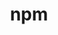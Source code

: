 ---
title: "npm"
layout: cache
categories: [package, develop]
meta: {"compilers": ["apple-clang@16.0.0", "gcc@10.5.0", "gcc@11.1.0", "gcc@11.4.0", "gcc@13.3.0"], "num_specs": 46, "num_specs_by_stack": {"data-vis-sdk": 8, "developer-tools-aarch64-linux-gnu": 8, "developer-tools-darwin": 7, "developer-tools-x86_64_v3-linux-gnu": 8, "e4s": 7, "e4s-neoverse-v2": 8, "root": 46}, "oss": ["centos7", "rhel8", "sequoia", "ubuntu20.04", "ubuntu22.04"], "platforms": ["darwin", "linux"], "stacks": ["data-vis-sdk", "developer-tools-aarch64-linux-gnu", "developer-tools-darwin", "developer-tools-x86_64_v3-linux-gnu", "e4s", "e4s-neoverse-v2", "root"], "targets": ["aarch64", "neoverse_v2", "x86_64_v3"], "versions": ["11.2.0"]}
spec_details: [{"compiler": "gcc@11.4.0", "hash": "2ibgwsvr2yi7s76s23wobneoar6q57xs", "os": "ubuntu22.04", "platform": "linux", "size": "-", "stacks": ["e4s-neoverse-v2", "root"], "target": "neoverse_v2", "variants": ["build_system=generic"], "versions": ["11.2.0"]}, {"compiler": "apple-clang@16.0.0", "hash": "52wystnxzlu5sz73y7j2phmxisah6zgh", "os": "sequoia", "platform": "darwin", "size": "-", "stacks": ["developer-tools-darwin", "root"], "target": "aarch64", "variants": ["build_system=generic"], "versions": ["11.2.0"]}, {"compiler": "gcc@11.4.0", "hash": "5gk7a4zdehtqaarkvguffzdj4sclcndy", "os": "ubuntu22.04", "platform": "linux", "size": "-", "stacks": ["e4s-neoverse-v2", "root"], "target": "neoverse_v2", "variants": ["build_system=generic"], "versions": ["11.2.0"]}, {"compiler": "gcc@11.4.0", "hash": "5ydzz7vgnq2im7ekz5vd6wo7u6xjxudw", "os": "ubuntu22.04", "platform": "linux", "size": "-", "stacks": ["e4s-neoverse-v2", "root"], "target": "neoverse_v2", "variants": ["build_system=generic"], "versions": ["11.2.0"]}, {"compiler": "gcc@11.4.0", "hash": "6k4wiizrg4iinh7wfo7ytw572zpsrmpn", "os": "ubuntu22.04", "platform": "linux", "size": "-", "stacks": ["e4s-neoverse-v2", "root"], "target": "neoverse_v2", "variants": ["build_system=generic"], "versions": ["11.2.0"]}, {"compiler": "gcc@11.4.0", "hash": "74r6i7sxeisjwnnaz2h7yoxud23fprvj", "os": "ubuntu22.04", "platform": "linux", "size": "-", "stacks": ["e4s", "root"], "target": "x86_64_v3", "variants": ["build_system=generic"], "versions": ["11.2.0"]}, {"compiler": "gcc@11.4.0", "hash": "7jevchx6lruocrkglcqjll7badh3a6ia", "os": "ubuntu22.04", "platform": "linux", "size": "-", "stacks": ["e4s-neoverse-v2", "root"], "target": "neoverse_v2", "variants": ["build_system=generic"], "versions": ["11.2.0"]}, {"compiler": "gcc@11.1.0", "hash": "7lec4mm3dshcpyedrbcxpznwgg63ovox", "os": "ubuntu20.04", "platform": "linux", "size": "-", "stacks": ["data-vis-sdk", "root"], "target": "x86_64_v3", "variants": ["build_system=generic"], "versions": ["11.2.0"]}, {"compiler": "gcc@11.1.0", "hash": "a7fnjhgmeuv2fd2ef67pz25odds2cud4", "os": "ubuntu20.04", "platform": "linux", "size": "-", "stacks": ["data-vis-sdk", "root"], "target": "x86_64_v3", "variants": ["build_system=generic"], "versions": ["11.2.0"]}, {"compiler": "gcc@10.5.0", "hash": "agkoejxrfjkzeqmt65umljsgh5pqg45l", "os": "centos7", "platform": "linux", "size": "-", "stacks": ["developer-tools-x86_64_v3-linux-gnu", "root"], "target": "x86_64_v3", "variants": ["build_system=generic"], "versions": ["11.2.0"]}, {"compiler": "gcc@11.1.0", "hash": "bmlcdnjanhbc3vdz46cyf2i6n6ebiax4", "os": "ubuntu20.04", "platform": "linux", "size": "-", "stacks": ["data-vis-sdk", "root"], "target": "x86_64_v3", "variants": ["build_system=generic"], "versions": ["11.2.0"]}, {"compiler": "gcc@13.3.0", "hash": "cstaowzsvbj75gurrn4wcyi3yuak3kbo", "os": "rhel8", "platform": "linux", "size": "-", "stacks": ["developer-tools-aarch64-linux-gnu", "root"], "target": "aarch64", "variants": ["build_system=generic"], "versions": ["11.2.0"]}, {"compiler": "gcc@13.3.0", "hash": "d2eun5onf5737nhzokulkywvnwqzo2ol", "os": "rhel8", "platform": "linux", "size": "-", "stacks": ["developer-tools-aarch64-linux-gnu", "root"], "target": "aarch64", "variants": ["build_system=generic"], "versions": ["11.2.0"]}, {"compiler": "apple-clang@16.0.0", "hash": "dzd4npsocr5mdtr45ulld7jwvtcs7g72", "os": "sequoia", "platform": "darwin", "size": "-", "stacks": ["developer-tools-darwin", "root"], "target": "aarch64", "variants": ["build_system=generic"], "versions": ["11.2.0"]}, {"compiler": "apple-clang@16.0.0", "hash": "eb4wrwgr3xbnbrrq5o33efzvdfhxa74l", "os": "sequoia", "platform": "darwin", "size": "-", "stacks": ["developer-tools-darwin", "root"], "target": "aarch64", "variants": ["build_system=generic"], "versions": ["11.2.0"]}, {"compiler": "gcc@10.5.0", "hash": "fouzmr3vgxcgdz4argnwzkfbqa7oqpg4", "os": "centos7", "platform": "linux", "size": "-", "stacks": ["developer-tools-x86_64_v3-linux-gnu", "root"], "target": "x86_64_v3", "variants": ["build_system=generic"], "versions": ["11.2.0"]}, {"compiler": "apple-clang@16.0.0", "hash": "fvg6l7itjl4efry6zweppu4bkqovr2ir", "os": "sequoia", "platform": "darwin", "size": "-", "stacks": ["developer-tools-darwin", "root"], "target": "aarch64", "variants": ["build_system=generic"], "versions": ["11.2.0"]}, {"compiler": "gcc@11.1.0", "hash": "hszvxcfkalpfn5yvwewaaffxrn7owmmu", "os": "ubuntu20.04", "platform": "linux", "size": "-", "stacks": ["data-vis-sdk", "root"], "target": "x86_64_v3", "variants": ["build_system=generic"], "versions": ["11.2.0"]}, {"compiler": "gcc@10.5.0", "hash": "hwlskoimj3hakoxrpgioijkwgulaax2t", "os": "centos7", "platform": "linux", "size": "-", "stacks": ["developer-tools-x86_64_v3-linux-gnu", "root"], "target": "x86_64_v3", "variants": ["build_system=generic"], "versions": ["11.2.0"]}, {"compiler": "gcc@13.3.0", "hash": "hxxwdpdhssisxse5eao3zgfvbjj5gbke", "os": "rhel8", "platform": "linux", "size": "-", "stacks": ["developer-tools-aarch64-linux-gnu", "root"], "target": "aarch64", "variants": ["build_system=generic"], "versions": ["11.2.0"]}, {"compiler": "gcc@13.3.0", "hash": "i6evdb4qrbbvnvakkpdkl64sptvddkpa", "os": "rhel8", "platform": "linux", "size": "-", "stacks": ["developer-tools-aarch64-linux-gnu", "root"], "target": "aarch64", "variants": ["build_system=generic"], "versions": ["11.2.0"]}, {"compiler": "gcc@11.4.0", "hash": "ipiqyivtha3fpvmuj6k75avay2mfwg6o", "os": "ubuntu22.04", "platform": "linux", "size": "-", "stacks": ["e4s-neoverse-v2", "root"], "target": "neoverse_v2", "variants": ["build_system=generic"], "versions": ["11.2.0"]}, {"compiler": "gcc@13.3.0", "hash": "iq4jyptldjyf27gx4eryaqdn5koovv6x", "os": "rhel8", "platform": "linux", "size": "-", "stacks": ["developer-tools-aarch64-linux-gnu", "root"], "target": "aarch64", "variants": ["build_system=generic"], "versions": ["11.2.0"]}, {"compiler": "gcc@13.3.0", "hash": "mgktn6movd37fumfl4n2nhn4pdth2p7p", "os": "rhel8", "platform": "linux", "size": "-", "stacks": ["developer-tools-aarch64-linux-gnu", "root"], "target": "aarch64", "variants": ["build_system=generic"], "versions": ["11.2.0"]}, {"compiler": "gcc@11.4.0", "hash": "mhhnch67d45sajnzh2uaqdoipzg5vnuo", "os": "ubuntu22.04", "platform": "linux", "size": "-", "stacks": ["e4s-neoverse-v2", "root"], "target": "neoverse_v2", "variants": ["build_system=generic"], "versions": ["11.2.0"]}, {"compiler": "gcc@11.4.0", "hash": "mnwtdvtcn6fy6nwqh3g4htger7kdcreu", "os": "ubuntu22.04", "platform": "linux", "size": "-", "stacks": ["e4s", "root"], "target": "x86_64_v3", "variants": ["build_system=generic"], "versions": ["11.2.0"]}, {"compiler": "gcc@11.4.0", "hash": "mv6j666hrrp3xhppvztzoam6cylv3n32", "os": "ubuntu22.04", "platform": "linux", "size": "-", "stacks": ["e4s", "root"], "target": "x86_64_v3", "variants": ["build_system=generic"], "versions": ["11.2.0"]}, {"compiler": "gcc@13.3.0", "hash": "onfruzejzjcvhzuwwcbbavgu5kdbquyx", "os": "rhel8", "platform": "linux", "size": "-", "stacks": ["developer-tools-aarch64-linux-gnu", "root"], "target": "aarch64", "variants": ["build_system=generic"], "versions": ["11.2.0"]}, {"compiler": "gcc@10.5.0", "hash": "ow3wa3c5cdnqfmz3rb7b6zslnsvyglh2", "os": "centos7", "platform": "linux", "size": "-", "stacks": ["developer-tools-x86_64_v3-linux-gnu", "root"], "target": "x86_64_v3", "variants": ["build_system=generic"], "versions": ["11.2.0"]}, {"compiler": "gcc@11.4.0", "hash": "pkcrhzkt6s5lz4xwsoaboeme4m4ufypc", "os": "ubuntu22.04", "platform": "linux", "size": "-", "stacks": ["e4s", "root"], "target": "x86_64_v3", "variants": ["build_system=generic"], "versions": ["11.2.0"]}, {"compiler": "gcc@11.4.0", "hash": "pvp5gevsipicplyakuaqcu5wzbc62vdb", "os": "ubuntu22.04", "platform": "linux", "size": "-", "stacks": ["e4s", "root"], "target": "x86_64_v3", "variants": ["build_system=generic"], "versions": ["11.2.0"]}, {"compiler": "gcc@11.4.0", "hash": "qxf4tyuzu3zbswqictnuij4mc3m6eosv", "os": "ubuntu22.04", "platform": "linux", "size": "-", "stacks": ["e4s", "root"], "target": "x86_64_v3", "variants": ["build_system=generic"], "versions": ["11.2.0"]}, {"compiler": "apple-clang@16.0.0", "hash": "srt4hipnu5qvoi7aefswzrltauzhwu4u", "os": "sequoia", "platform": "darwin", "size": "-", "stacks": ["developer-tools-darwin", "root"], "target": "aarch64", "variants": ["build_system=generic"], "versions": ["11.2.0"]}, {"compiler": "gcc@11.1.0", "hash": "tou52gp72akcoewzuxpkuphljosyzenb", "os": "ubuntu20.04", "platform": "linux", "size": "-", "stacks": ["data-vis-sdk", "root"], "target": "x86_64_v3", "variants": ["build_system=generic"], "versions": ["11.2.0"]}, {"compiler": "gcc@10.5.0", "hash": "turlez4x7a5cnfpde2vmphb2lm33w5ld", "os": "centos7", "platform": "linux", "size": "-", "stacks": ["developer-tools-x86_64_v3-linux-gnu", "root"], "target": "x86_64_v3", "variants": ["build_system=generic"], "versions": ["11.2.0"]}, {"compiler": "gcc@10.5.0", "hash": "usq6c34d6ebahiw2jgr3ddxrkg3c5owh", "os": "centos7", "platform": "linux", "size": "-", "stacks": ["developer-tools-x86_64_v3-linux-gnu", "root"], "target": "x86_64_v3", "variants": ["build_system=generic"], "versions": ["11.2.0"]}, {"compiler": "gcc@11.4.0", "hash": "vkytqq6ywpm64is2vecmcgwqre4xp4qs", "os": "ubuntu22.04", "platform": "linux", "size": "-", "stacks": ["e4s", "root"], "target": "x86_64_v3", "variants": ["build_system=generic"], "versions": ["11.2.0"]}, {"compiler": "gcc@11.1.0", "hash": "vsbaycpcej3ynz5nx7kitqlmbxob7kiq", "os": "ubuntu20.04", "platform": "linux", "size": "-", "stacks": ["data-vis-sdk", "root"], "target": "x86_64_v3", "variants": ["build_system=generic"], "versions": ["11.2.0"]}, {"compiler": "gcc@10.5.0", "hash": "wg5ijz4susmiuzbwgscwv5g3k5vvrvyg", "os": "centos7", "platform": "linux", "size": "-", "stacks": ["developer-tools-x86_64_v3-linux-gnu", "root"], "target": "x86_64_v3", "variants": ["build_system=generic"], "versions": ["11.2.0"]}, {"compiler": "apple-clang@16.0.0", "hash": "xwabgqc74xf2nznppzqbufscrzc3ke5t", "os": "sequoia", "platform": "darwin", "size": "-", "stacks": ["developer-tools-darwin", "root"], "target": "aarch64", "variants": ["build_system=generic"], "versions": ["11.2.0"]}, {"compiler": "gcc@13.3.0", "hash": "y2s24urvv2ygxeydz6pv4arhbvmznmvr", "os": "rhel8", "platform": "linux", "size": "-", "stacks": ["developer-tools-aarch64-linux-gnu", "root"], "target": "aarch64", "variants": ["build_system=generic"], "versions": ["11.2.0"]}, {"compiler": "gcc@11.4.0", "hash": "y7w2gm4wlhf2lv6omd3qeu5limyyd3s4", "os": "ubuntu22.04", "platform": "linux", "size": "-", "stacks": ["e4s-neoverse-v2", "root"], "target": "neoverse_v2", "variants": ["build_system=generic"], "versions": ["11.2.0"]}, {"compiler": "gcc@10.5.0", "hash": "ynpa5ikwf56u3tcrk2drj4sxrs7q6edb", "os": "centos7", "platform": "linux", "size": "-", "stacks": ["developer-tools-x86_64_v3-linux-gnu", "root"], "target": "x86_64_v3", "variants": ["build_system=generic"], "versions": ["11.2.0"]}, {"compiler": "gcc@11.1.0", "hash": "z7czaw7ur5r3njhoxirfi47wdgaelwj5", "os": "ubuntu20.04", "platform": "linux", "size": "-", "stacks": ["data-vis-sdk", "root"], "target": "x86_64_v3", "variants": ["build_system=generic"], "versions": ["11.2.0"]}, {"compiler": "gcc@11.1.0", "hash": "zobw4rudvcfsgirsglm26j5ogphi33gu", "os": "ubuntu20.04", "platform": "linux", "size": "-", "stacks": ["data-vis-sdk", "root"], "target": "x86_64_v3", "variants": ["build_system=generic"], "versions": ["11.2.0"]}, {"compiler": "apple-clang@16.0.0", "hash": "zwhxbm66yx2qt7gskjirq7wdyhrcqjyy", "os": "sequoia", "platform": "darwin", "size": "-", "stacks": ["developer-tools-darwin", "root"], "target": "aarch64", "variants": ["build_system=generic"], "versions": ["11.2.0"]}]
---